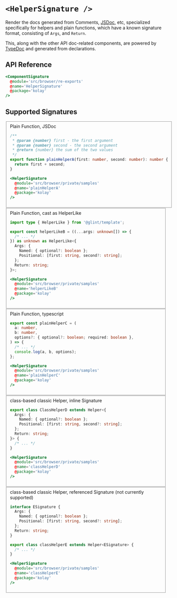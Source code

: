 # `<HelperSignature />`

Render the docs generated from Comments, [JSDoc](https://jsdoc.app/), etc, specialized specifically for helpers and plain functions, which have a known signature format, consisting of `Args`, and `Return`.

This, along with the other API doc-related components, are powered by [TypeDoc](https://typedoc.org/) and generated from declarations.

## API Reference

```hbs live no-shadow
<ComponentSignature
  @module='src/browser/re-exports'
  @name='HelperSignature'
  @package='kolay'
/>
```

## Supported Signatures

<fieldset>
  <summary>Plain Function, JSDoc</summary>

```ts
/**
 * @param {number} first - the first argument
 * @param {number} second - the second argument
 * @return {number} the sum of the two values
 */
export function plainHelperA(first: number, second: number): number {
  return first + second;
}
```

```hbs live no-shadow preview below
<HelperSignature
  @module='src/browser/private/samples'
  @name='plainHelperA'
  @package='kolay'
/>
```

</fieldset>

<fieldset>
  <summary>Plain Function, cast as HelperLike</summary>

```ts
import type { HelperLike } from '@glint/template';

export const helperLikeB = ((...args: unknown[]) => {
  /* ... */
}) as unknown as HelperLike<{
  Args: {
    Named: { optional?: boolean };
    Positional: [first: string, second?: string];
  };
  Return: string;
}>;
```

```hbs live no-shadow preview below
<HelperSignature
  @module='src/browser/private/samples'
  @name='helperLikeB'
  @package='kolay'
/>
```

</fieldset>

<fieldset>
  <summary>Plain Function, typescript</summary>

```ts
export const plainHelperC = (
  a: number,
  b: number,
  options?: { optional?: boolean; required: boolean },
) => {
  /* ... */
  console.log(a, b, options);
};
```

```hbs live no-shadow preview below
<HelperSignature
  @module='src/browser/private/samples'
  @name='plainHelperC'
  @package='kolay'
/>
```

</fieldset>

<fieldset>
  <summary>class-based classic Helper, inline Signature</summary>

```ts
export class ClassHelperD extends Helper<{
  Args: {
    Named: { optional?: boolean };
    Positional: [first: string, second?: string];
  };
  Return: string;
}> {
  /* ... */
}
```

```hbs live no-shadow preview below
<HelperSignature
  @module='src/browser/private/samples'
  @name='classHelperD'
  @package='kolay'
/>
```

</fieldset>

<fieldset>
  <summary>class-based classic Helper, referenced Signature (not currently supported)</summary>

```ts
interface ESignature {
  Args: {
    Named: { optional?: boolean };
    Positional: [first: string, second?: string];
  };
  Return: string;
}

export class classHelperE extends Helper<ESignature> {
  /* ... */
}
```

```hbs live no-shadow
<HelperSignature
  @module='src/browser/private/samples'
  @name='classHelperE'
  @package='kolay'
/>
```

</fieldset>
